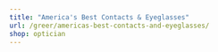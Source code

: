 ```yaml
---
title: "America's Best Contacts & Eyeglasses"
url: /greer/americas-best-contacts-and-eyeglasses/
shop: optician
---
```

